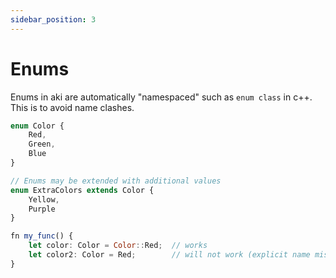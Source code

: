 ```yaml
---
sidebar_position: 3
---
```


# Enums

Enums in aki are automatically "namespaced" such as `enum class` in c++. This is to avoid name clashes.

```jsx title="Enum"
enum Color {
    Red,
    Green,
    Blue
}

// Enums may be extended with additional values
enum ExtraColors extends Color {
    Yellow,
    Purple
}

fn my_func() {
    let color: Color = Color::Red;  // works
    let color2: Color = Red;        // will not work (explicit name missing)
}
```
